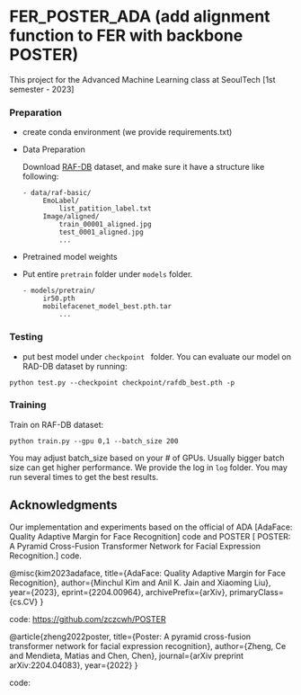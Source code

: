 # FER_POSTER_ADA (add alignment function to FER with backbone POSTER)
This project for the Advanced Machine Learning class at SeoulTech [1st semester - 2023]

### Preparation
- create conda environment (we provide requirements.txt)

- Data Preparation

  Download [RAF-DB](http://www.whdeng.cn/RAF/model1.html#dataset) dataset, and make sure it have a structure like following:
 
	```
	- data/raf-basic/
		 EmoLabel/
		     list_patition_label.txt
		 Image/aligned/
		     train_00001_aligned.jpg
		     test_0001_aligned.jpg
		     ...
	```

- Pretrained model weights
 - Put entire `pretrain` folder under `models` folder.

	```
	- models/pretrain/
		 ir50.pth
		 mobilefacenet_model_best.pth.tar
		     ...
	```

### Testing

- put best model under `checkpoint ` folder. You can evaluate our model on RAD-DB dataset by running: 

```
python test.py --checkpoint checkpoint/rafdb_best.pth -p
```

### Training
Train on RAF-DB dataset:
```
python train.py --gpu 0,1 --batch_size 200
```
You may adjust batch_size based on your # of GPUs. Usually bigger batch size can get higher performance. We provide the log in  `log` folder. You may run several times to get the best results. 






## Acknowledgments

Our implementation and experiments based on the official of ADA [AdaFace: Quality Adaptive Margin for Face Recognition] code and POSTER [ POSTER: A Pyramid Cross-Fusion Transformer Network for Facial Expression Recognition.] code.  


@misc{kim2023adaface,
      title={AdaFace: Quality Adaptive Margin for Face Recognition}, 
      author={Minchul Kim and Anil K. Jain and Xiaoming Liu},
      year={2023},
      eprint={2204.00964},
      archivePrefix={arXiv},
      primaryClass={cs.CV}
}


code: https://github.com/zczcwh/POSTER


@article{zheng2022poster,
  title={Poster: A pyramid cross-fusion transformer network for facial expression recognition},
  author={Zheng, Ce and Mendieta, Matias and Chen, Chen},
  journal={arXiv preprint arXiv:2204.04083},
  year={2022}
}

code: 



